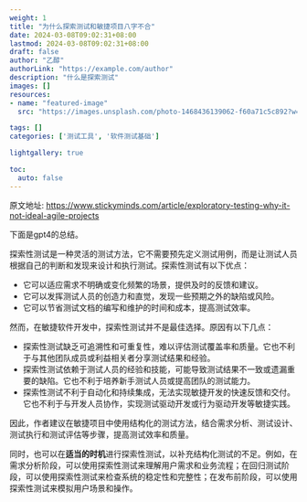 ```yaml
---
weight: 1
title: "为什么探索测试和敏捷项目八字不合"
date: 2024-03-08T09:02:31+08:00
lastmod: 2024-03-08T09:02:31+08:00
draft: false
author: "乙醇"
authorLink: "https://example.com/author"
description: "什么是探索测试"
images: []
resources:
- name: "featured-image"
  src: "https://images.unsplash.com/photo-1468436139062-f60a71c5c892?w=300"

tags: []
categories: ['测试工具', '软件测试基础']

lightgallery: true

toc:
  auto: false
---
```


原文地址: https://www.stickyminds.com/article/exploratory-testing-why-it-not-ideal-agile-projects

下面是gpt4的总结。

探索性测试是一种灵活的测试方法，它不需要预先定义测试用例，而是让测试人员根据自己的判断和发现来设计和执行测试。探索性测试有以下优点：

- 它可以适应需求不明确或变化频繁的场景，提供及时的反馈和建议。
- 它可以发挥测试人员的创造力和直觉，发现一些预期之外的缺陷或风险。
- 它可以节省测试文档的编写和维护的时间和成本，提高测试效率。

然而，在敏捷软件开发中，探索性测试并不是最佳选择。原因有以下几点：

- 探索性测试缺乏可追溯性和可重复性，难以评估测试覆盖率和质量。它也不利于与其他团队成员或利益相关者分享测试结果和经验。
- 探索性测试依赖于测试人员的经验和技能，可能导致测试结果不一致或遗漏重要的缺陷。它也不利于培养新手测试人员或提高团队的测试能力。
- 探索性测试不利于自动化和持续集成，无法实现敏捷开发的快速反馈和交付。它也不利于与开发人员协作，实现测试驱动开发或行为驱动开发等敏捷实践。

因此，作者建议在敏捷项目中使用结构化的测试方法，结合需求分析、测试设计、测试执行和测试评估等步骤，提高测试效率和质量。

同时，也可以在**适当的时机**进行探索性测试，以补充结构化测试的不足。例如，在需求分析阶段，可以使用探索性测试来理解用户需求和业务流程；在回归测试阶段，可以使用探索性测试来检查系统的稳定性和完整性；在发布前阶段，可以使用探索性测试来模拟用户场景和操作。